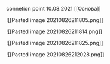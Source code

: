 connetion point 
10.08.2021
[[Основа]]

![[Pasted image 20210826211805.png]]


![[Pasted image 20210826211814.png]]


![[Pasted image 20210826211825.png]]


![[Pasted image 20210826212028.png]]